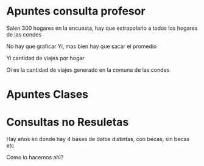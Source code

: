 # Apuntes consulta profesor

Salen 300 hogares en la encuesta, hay que extrapolarlo a todos los hogares de las condes

No hay que graficar Yi, mas bien hay que sacar el promedio

Yi cantidad de viajes por hogar

Oi es la cantidad de viajes generado en la comuna de las condes

# Apuntes Clases


# Consultas no Resuletas

Hay años en donde hay 4 bases de datos distintas, con becas, sin becas etc

Como lo hacemos ahi?
